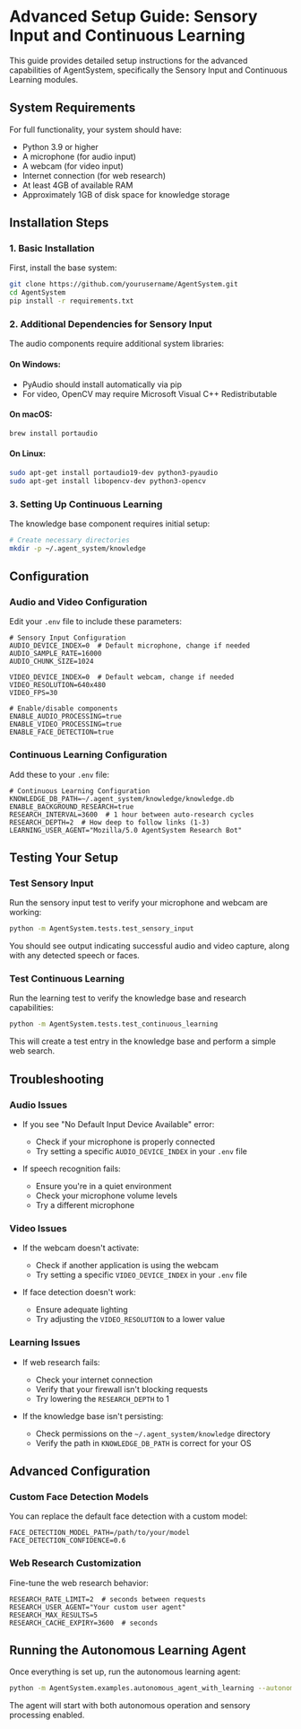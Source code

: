 # Advanced Setup Guide: Sensory Input and Continuous Learning

This guide provides detailed setup instructions for the advanced capabilities of AgentSystem, specifically the Sensory Input and Continuous Learning modules.

## System Requirements

For full functionality, your system should have:

- Python 3.9 or higher
- A microphone (for audio input)
- A webcam (for video input)
- Internet connection (for web research)
- At least 4GB of available RAM
- Approximately 1GB of disk space for knowledge storage

## Installation Steps

### 1. Basic Installation

First, install the base system:

```bash
git clone https://github.com/yourusername/AgentSystem.git
cd AgentSystem
pip install -r requirements.txt
```

### 2. Additional Dependencies for Sensory Input

The audio components require additional system libraries:

#### On Windows:
- PyAudio should install automatically via pip
- For video, OpenCV may require Microsoft Visual C++ Redistributable

#### On macOS:
```bash
brew install portaudio
```

#### On Linux:
```bash
sudo apt-get install portaudio19-dev python3-pyaudio
sudo apt-get install libopencv-dev python3-opencv
```

### 3. Setting Up Continuous Learning

The knowledge base component requires initial setup:

```bash
# Create necessary directories
mkdir -p ~/.agent_system/knowledge
```

## Configuration

### Audio and Video Configuration

Edit your `.env` file to include these parameters:

```
# Sensory Input Configuration
AUDIO_DEVICE_INDEX=0  # Default microphone, change if needed
AUDIO_SAMPLE_RATE=16000
AUDIO_CHUNK_SIZE=1024

VIDEO_DEVICE_INDEX=0  # Default webcam, change if needed
VIDEO_RESOLUTION=640x480
VIDEO_FPS=30

# Enable/disable components
ENABLE_AUDIO_PROCESSING=true
ENABLE_VIDEO_PROCESSING=true
ENABLE_FACE_DETECTION=true
```

### Continuous Learning Configuration

Add these to your `.env` file:

```
# Continuous Learning Configuration
KNOWLEDGE_DB_PATH=~/.agent_system/knowledge/knowledge.db
ENABLE_BACKGROUND_RESEARCH=true
RESEARCH_INTERVAL=3600  # 1 hour between auto-research cycles
RESEARCH_DEPTH=2  # How deep to follow links (1-3)
LEARNING_USER_AGENT="Mozilla/5.0 AgentSystem Research Bot"
```

## Testing Your Setup

### Test Sensory Input

Run the sensory input test to verify your microphone and webcam are working:

```bash
python -m AgentSystem.tests.test_sensory_input
```

You should see output indicating successful audio and video capture, along with any detected speech or faces.

### Test Continuous Learning

Run the learning test to verify the knowledge base and research capabilities:

```bash
python -m AgentSystem.tests.test_continuous_learning
```

This will create a test entry in the knowledge base and perform a simple web search.

## Troubleshooting

### Audio Issues

- If you see "No Default Input Device Available" error:
  - Check if your microphone is properly connected
  - Try setting a specific `AUDIO_DEVICE_INDEX` in your `.env` file
  
- If speech recognition fails:
  - Ensure you're in a quiet environment
  - Check your microphone volume levels
  - Try a different microphone

### Video Issues

- If the webcam doesn't activate:
  - Check if another application is using the webcam
  - Try setting a specific `VIDEO_DEVICE_INDEX` in your `.env` file
  
- If face detection doesn't work:
  - Ensure adequate lighting
  - Try adjusting the `VIDEO_RESOLUTION` to a lower value

### Learning Issues

- If web research fails:
  - Check your internet connection
  - Verify that your firewall isn't blocking requests
  - Try lowering the `RESEARCH_DEPTH` to 1

- If the knowledge base isn't persisting:
  - Check permissions on the `~/.agent_system/knowledge` directory
  - Verify the path in `KNOWLEDGE_DB_PATH` is correct for your OS

## Advanced Configuration

### Custom Face Detection Models

You can replace the default face detection with a custom model:

```
FACE_DETECTION_MODEL_PATH=/path/to/your/model
FACE_DETECTION_CONFIDENCE=0.6
```

### Web Research Customization

Fine-tune the web research behavior:

```
RESEARCH_RATE_LIMIT=2  # seconds between requests
RESEARCH_USER_AGENT="Your custom user agent"
RESEARCH_MAX_RESULTS=5
RESEARCH_CACHE_EXPIRY=3600  # seconds
```

## Running the Autonomous Learning Agent

Once everything is set up, run the autonomous learning agent:

```bash
python -m AgentSystem.examples.autonomous_agent_with_learning --autonomous --sensory
```

The agent will start with both autonomous operation and sensory processing enabled.
